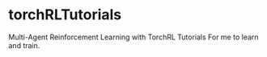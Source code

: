 # torchRLTutorials
Multi-Agent Reinforcement Learning with TorchRL Tutorials
For me to learn and train.
